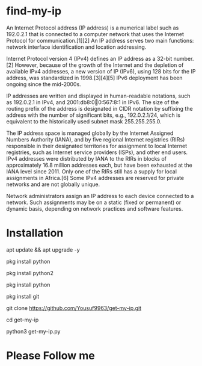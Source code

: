 # find-my-ip


An Internet Protocol address (IP address) is a numerical label such as 192.0.2.1 that is connected to a computer network that uses the Internet Protocol for communication.[1][2] An IP address serves two main functions: network interface identification and location addressing.

Internet Protocol version 4 (IPv4) defines an IP address as a 32-bit number.[2] However, because of the growth of the Internet and the depletion of available IPv4 addresses, a new version of IP (IPv6), using 128 bits for the IP address, was standardized in 1998.[3][4][5] IPv6 deployment has been ongoing since the mid-2000s.

IP addresses are written and displayed in human-readable notations, such as 192.0.2.1 in IPv4, and 2001:db8:0:1234:0:567:8:1 in IPv6. The size of the routing prefix of the address is designated in CIDR notation by suffixing the address with the number of significant bits, e.g., 192.0.2.1/24, which is equivalent to the historically used subnet mask 255.255.255.0.

The IP address space is managed globally by the Internet Assigned Numbers Authority (IANA), and by five regional Internet registries (RIRs) responsible in their designated territories for assignment to local Internet registries, such as Internet service providers (ISPs), and other end users. IPv4 addresses were distributed by IANA to the RIRs in blocks of approximately 16.8 million addresses each, but have been exhausted at the IANA level since 2011. Only one of the RIRs still has a supply for local assignments in Africa.[6] Some IPv4 addresses are reserved for private networks and are not globally unique.

Network administrators assign an IP address to each device connected to a network. Such assignments may be on a static (fixed or permanent) or dynamic basis, depending on network practices and software features.


# Installation

apt update && apt upgrade -y

pkg install python

pkg install python2

pkg install python

pkg install git

git clone https://github.com/Yousuf9963/get-my-ip.git

cd get-my-ip

python3 get-my-ip.py

# Please Follow me
